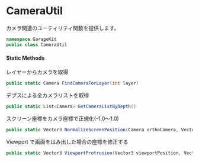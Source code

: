 # CameraUtil

カメラ関連のユーティリティ関数を提供します。

```csharp
namespace GarageKit
public class CameraUtil
```

#### Static Methods

レイヤーからカメラを取得
```csharp
public static Camera FindCameraForLayer(int layer)
```

デプスによる全カメラリストを取得
```csharp
public static List<Camera> GetCameraListByDepth()
```

スクリーン座標をカメラ座標で正規化(-1.0～1.0)
```csharp
public static Vector3 NormalizeScreenPosition(Camera orthoCamera, Vector3 screenPosition)
```

Viewport で画面をはみ出した場合の座標を修正する
```csharp
public static Vector3 ViewportProtrusion(Vector3 viewportPosition, Vector2 ratio)
```